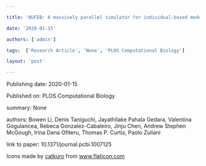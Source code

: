 ---
title: 'NUFEB: A massively parallel simulator for individual-based modelling of microbial communities'
date: '2020-01-15'
authors: ['admin']
tags:  ['Research Article', 'None', 'PLOS Computational Biology']
layout: 'post'
---
Publishing date: 2020-01-15

Published on: PLOS Computational Biology

summary: None

authors: Bowen Li, Denis Taniguchi, Jayathilake Pahala Gedara, Valentina Gogulancea, Rebeca Gonzalez-Cabaleiro, Jinju Chen, Andrew Stephen McGough, Irina Dana Ofiteru, Thomas P. Curtis, Paolo Zuliani

link to paper: 10.1371/journal.pcbi.1007125

Icons made by <a href="https://www.flaticon.com/free-icon/bookshelves_3576884" title="catkuro">catkuro</a> from <a href="https://www.flaticon.com/" title="Flaticon"> www.flaticon.com</a>
